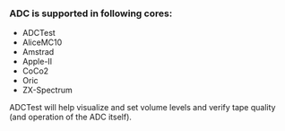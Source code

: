 ### ADC is supported in following cores:
* ADCTest
* AliceMC10
* Amstrad
* Apple-II
* CoCo2
* Oric
* ZX-Spectrum

ADCTest will help visualize and set volume levels and verify tape quality (and operation of the ADC itself).